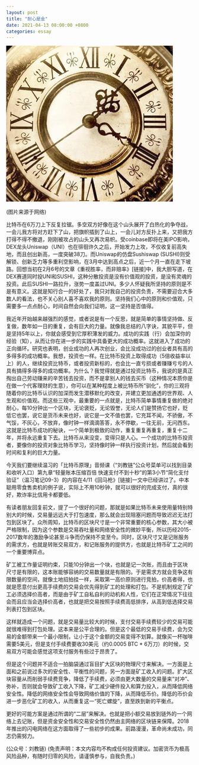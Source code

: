 ```yaml
---
layout: post
title: "耐心是金"
date: 2021-04-13 08:00:00 +0800
categories: essay
---
```


![](/images/2021/20210413.jpg)

(图片来源于网络)

比特币在6万刀上下反复拉锯。多空双方好像在这个山头展开了白热化的争夺战，一会儿我方将对方赶下了山，把旗帜插到了山上，一会儿对方反扑上来，又把我方打得不得不撤退，刚刚被攻占的山头又再次易帜。受coinbase即将在美IPO影响，DEX龙头Uniswap（UNI）也在徘徊许久之后，开始发力上攻，不仅收复前高失地，而且创出新高，一度突破38刀。而Uniswap的仿盘Sushiswap (SUSHI)则受解锁、创新乏力等多重利空影响，在3月中达到高点之后，近一个月一直在走下坡路。回想当初在2月6号的文章《重视胜率，而非赔率》[链接]中，我大胆写道，在DEX赛道同时投UNI和SUSHI，这种分散投资是没有价值观的投资，​是没有灵魂的投资。此后SUSHI一路拉升，涨势一度盖过UNI。多少人怀疑我所坚持的原则是不是有意义。这就是知行合一的好处了，我只对我自己的投资负责，不需要迎合大多数人的看法，也不关心别人喜不喜欢我的原则。坚持我们心中的原则和价值观，只需要多一点点耐心，时间自然会向我们证明，这一坚持是否值得。

我近年开始越来越强烈的感觉，或者说是有一个反思，就是简单的事情坚持做、反复做，数年如一日的重复，会有巨大的力量。就像我总结的八字诀，其貌平平，但是坚持5年以上，你就会感受到它厚积薄发的威力。成功的实践（行）会加深你的经验（知），从而让你在进一步的实践中具备更大的成功概率。这就进入了成功的正向循环。研究也表明，创业成功的人再次创业，会比没成功过的创业者具有高的多得多的成功概率。我想，投资也一样。在比特币投资上取得成功（5倍收益率以上）的人，继续投资比特币，或者投资新标的，也会比一直亏损或者赚赚亏亏的人具有搞得多得多的成功概率。为什么？我觉得就是通过投资比特币，我说的是真正掏出自己劳动赚来的辛苦钱去投资，而不是拿别人的钱去买币（这种情况本质你是在做一个代客理财的生意），你可以在某种程度上被比特币所“驯化”，你的三观将随着你的比特币认识的加深而发生潜移默化的改变，并建立更加通透的世界观、人生观和价值观。而这些三观中，最重要的一点就是，比特币简单事情重复做的绝对耐心，每10分钟出一个区块，无论褒贬，无论毁誉，无论人们是赞扬它也好，贬低它也罢，说它是货币未来也好，说它是一文不值也罢，它充耳不闻，不骄傲，不气馁，不灰心，不放弃，像时钟一样滴滴答答，永不停歇，一往无前，无问西东。这就是比特币成功的秘诀，一个简单到极致的动作，重复重复再重复，重复十二年，并将永远重复下去。比特币从来没变，变得只是人心。一个成功的比特币投资者，要像你的投资对象比特币学习，坚持像时钟一样执行投资计划，然后就会看到时间和复利的巨大力量。

今天我们要继续温习的「比特币原理」音频课（“刘教链”公众号菜单可以找到目录和收听入口）第九章“轻量账本压缩百倍 快速支付不到十秒”的第3小节“简化支付验证”（温习笔记09-3）的内容在4/11《回马枪》[链接]一文中已经讲过了。中本聪用零食售卖机的例子说，实际上不用10秒钟，就可以很好的完成支付，真的很好，欺诈率比信用卡都要低。

有读者朋友回复前文，提了一个很好的问题，那就是如果比特币未来使用量特别特别大的时候，交易量远远大于打包速度，那么就会出现阻塞问题而导致迟迟无法打包到区块了。众所周知，比特币的区块尺寸是一个非常重要的核心参数，其大小被严格限制，因为这个参数是交易吞吐量和网络安全性的微妙平衡，所以历经2015-2017数年的激励争论甚至斗争而仍保持不变至今。同时，区块尺寸又是记账服务的需求方，也就是转账交易双方，和记账服务的提供方，也就是比特币矿工之间的一个重要博弈点。

矿工被工作量证明约束，只能10分钟出一个块，也就是记一次账，而且由于区块尺寸是有限的，这本账能够容纳的交易数量就是有限的。于是需求方就会竞争这有限数量的空间，就像土地招拍挂一样，采取第一高价原则进行竞拍，价高者得，也就是愿意付出更高手续费的交易会优先得到矿工的处理和打包。不是机制规定了矿工必须选择价高者，而是由于矿工自私自利的动机和人性，它们在正常情况下往往会而且应当会选择价高者，也就是把交易按照手续费高低排序，从高到低选择交易列表打包到区块。

这样就造成一个问题，就是交易量比较大的时候，支付交易手续费较少的交易可能就很难得到打包处理。这本来是公平合理的。但是这个最低的交易手续费，会为交易的金额带来一个最小限制，让小于这个金额的交易变得不划算。就像买一杯咖啡需要5美元，但是支付手续费要收30美元（约0.0005 BTC * 6万刀）的时候，交易双方可能会感觉这项支付服务有些过于昂贵了。

但是这个问题并不适合一拍脑袋通过盲目扩大区块的物理尺寸来解决。一方面是上面和之前说过多次的安全性、平衡性的问题，另一方面是矿工收入的问题。扩大区块容量从而削弱手续费竞争，降低了手续费，必须由更大数量的交易量来“对冲”、弥补，否则就会导致矿工收入下降，矿工减少硬件投入和算力投入，从而降低网络安全性。降低的网络安全性会导致网络价值的下降，从而降低币价。降低的币价会进一步恶化矿工的收入，从而重复这一“死亡螺旋”，直至跌到新的平衡点。

更好的可能方案是通过所谓的“二层”来解决。也就是把小额交易放到链外的一个网络上去记账，但是资金安全性和交易安全性仍然由主网络的区块链来保障。2018年推出的闪电网络在这方面取得了一些初步的成果。前路漫漫，革命尚未成功，同志仍需努力。

(公众号：刘教链)
(免责声明：本文内容均不构成任何投资建议。加密货币为极高风险品种，有随时归零的风险，请谨慎参与，自我负责。)
